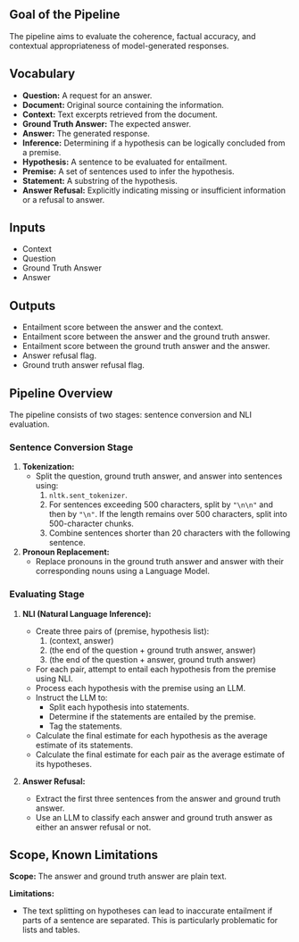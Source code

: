 ## Goal of the Pipeline

The pipeline aims to evaluate the coherence, factual accuracy, and contextual appropriateness of model-generated responses.

## Vocabulary

* **Question:** A request for an answer.
* **Document:** Original source containing the information.
* **Context:** Text excerpts retrieved from the document.
* **Ground Truth Answer:** The expected answer.
* **Answer:** The generated response.
* **Inference:** Determining if a hypothesis can be logically concluded from a premise.
* **Hypothesis:** A sentence to be evaluated for entailment.
* **Premise:** A set of sentences used to infer the hypothesis.
* **Statement:** A substring of the hypothesis.
* **Answer Refusal:** Explicitly indicating missing or insufficient information or a refusal to answer.

## Inputs

* Context
* Question
* Ground Truth Answer
* Answer

## Outputs

* Entailment score between the answer and the context.
* Entailment score between the answer and the ground truth answer.
* Entailment score between the ground truth answer and the answer.
* Answer refusal flag.
* Ground truth answer refusal flag.

## Pipeline Overview

The pipeline consists of two stages: sentence conversion and NLI evaluation.

### Sentence Conversion Stage

1. **Tokenization:**
   * Split the question, ground truth answer, and answer into sentences using:
     1. `nltk.sent_tokenizer`.
     2. For sentences exceeding 500 characters, split by `"\n\n"` and then by `"\n"`. If the length remains over 500 characters, split into 500-character chunks.
     3. Combine sentences shorter than 20 characters with the following sentence.
2. **Pronoun Replacement:**
   * Replace pronouns in the ground truth answer and answer with their corresponding nouns using a Language Model.

### Evaluating Stage

1. **NLI (Natural Language Inference):**
   * Create three pairs of (premise, hypothesis list):
     1. (context, answer)
     2. (the end of the question + ground truth answer, answer)
     3. (the end of the question + answer, ground truth answer)
   * For each pair, attempt to entail each hypothesis from the premise using NLI.
   * Process each hypothesis with the premise using an LLM.
   * Instruct the LLM to:
     * Split each hypothesis into statements.
     * Determine if the statements are entailed by the premise.
     * Tag the statements.
   * Calculate the final estimate for each hypothesis as the average estimate of its statements.
   * Calculate the final estimate for each pair as the average estimate of its hypotheses.

2. **Answer Refusal:**
   * Extract the first three sentences from the answer and ground truth answer.
   * Use an LLM to classify each answer and ground truth answer as either an answer refusal or not.

## Scope, Known Limitations

**Scope:** The answer and ground truth answer are plain text.

**Limitations:**

* The text splitting on hypotheses can lead to inaccurate entailment if parts of a sentence are separated. This is particularly problematic for lists and tables.
